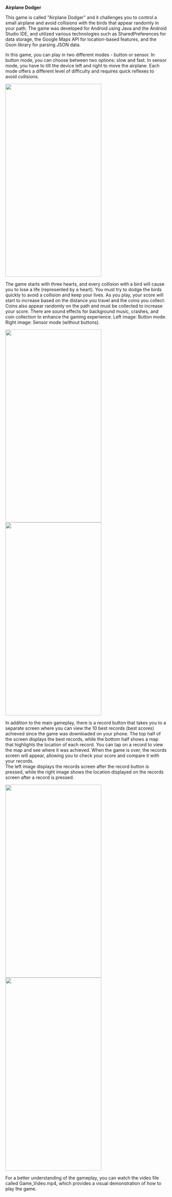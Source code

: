 **Airplane Dodger**

This game is called "Airplane Dodger" and it challenges you to control a small airplane and avoid collisions with the birds that appear randomly in your path. The game was developed for Android using Java and the Android Studio IDE, and utilized various technologies such as SharedPreferences for data storage, the Google Maps API for location-based features, and the Gson library for parsing JSON data.

In this game, you can play in two different modes - button or sensor. In button mode, you can choose between two options: slow and fast. In sensor mode, you have to tilt the device left and right to move the airplane. Each mode offers a different level of difficulty and requires quick reflexes to avoid collisions.


<img src="https://github.com/YairZeruya/Android_Airplane_Dodger_Game_Java/assets/108290381/be2a4cac-3afb-4f93-a196-54a962c53864" width="300" height="600">


The game starts with three hearts, and every collision with a bird will cause you to lose a life (represented by a heart). You must try to dodge the birds quickly to avoid a collision and keep your lives.
As you play, your score will start to increase based on the distance you travel and the coins you collect. Coins also appear randomly on the path and must be collected to increase your score. There are sound effects for background music, crashes, and coin collection to enhance the gaming experience. 
Left image: Button mode. Right image: Sensor mode (without buttons).

<img src="https://github.com/YairZeruya/Android_Airplane_Dodger_Game_Java/assets/108290381/9f047be4-fce7-43b3-8b93-a57a79187a2b" width="300" height="600">
<img src="https://github.com/YairZeruya/Android_Airplane_Dodger_Game_Java/assets/108290381/ded22931-b7dd-4d91-8117-cd5e9b036171" width="300" height="600">


In addition to the main gameplay, there is a record button that takes you to a separate screen where you can view the 10 best records (best scores) achieved since the game was downloaded on your phone. The top half of the screen displays the best records, while the bottom half shows a map that highlights the location of each record. You can tap on a record to view the map and see where it was achieved. When the game is over, the records screen will appear, allowing you to check your score and compare it with your records.  
The left image displays the records screen after the record button is pressed, while the right image shows the location displayed on the records screen after a record is pressed.


<img src="https://github.com/YairZeruya/Android_Airplane_Dodger_Game_Java/assets/108290381/d7ec9392-6a25-4446-8826-094f3e3011fa" width="300" height="600">
<img src="https://github.com/YairZeruya/Android_Airplane_Dodger_Game_Java/assets/108290381/508a7bc7-1412-473d-a18b-38035e0648c4" width="300" height="600">




For a better understanding of the gameplay, you can watch the video file called Game_Video.mp4, which provides a visual demonstration of how to play the game.
